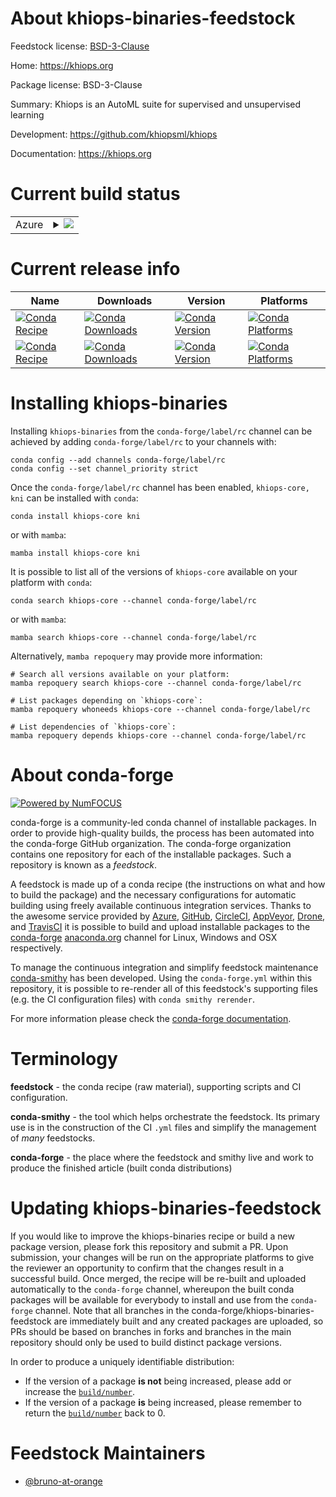 About khiops-binaries-feedstock
===============================

Feedstock license: [BSD-3-Clause](https://github.com/conda-forge/khiops-binaries-feedstock/blob/main/LICENSE.txt)

Home: https://khiops.org

Package license: BSD-3-Clause

Summary: Khiops is an AutoML suite for supervised and unsupervised learning

Development: https://github.com/khiopsml/khiops

Documentation: https://khiops.org

Current build status
====================


<table>
    
  <tr>
    <td>Azure</td>
    <td>
      <details>
        <summary>
          <a href="https://dev.azure.com/conda-forge/feedstock-builds/_build/latest?definitionId=25210&branchName=main">
            <img src="https://dev.azure.com/conda-forge/feedstock-builds/_apis/build/status/khiops-binaries-feedstock?branchName=main">
          </a>
        </summary>
        <table>
          <thead><tr><th>Variant</th><th>Status</th></tr></thead>
          <tbody><tr>
              <td>linux_64</td>
              <td>
                <a href="https://dev.azure.com/conda-forge/feedstock-builds/_build/latest?definitionId=25210&branchName=main">
                  <img src="https://dev.azure.com/conda-forge/feedstock-builds/_apis/build/status/khiops-binaries-feedstock?branchName=main&jobName=linux&configuration=linux%20linux_64_" alt="variant">
                </a>
              </td>
            </tr><tr>
              <td>osx_64</td>
              <td>
                <a href="https://dev.azure.com/conda-forge/feedstock-builds/_build/latest?definitionId=25210&branchName=main">
                  <img src="https://dev.azure.com/conda-forge/feedstock-builds/_apis/build/status/khiops-binaries-feedstock?branchName=main&jobName=osx&configuration=osx%20osx_64_" alt="variant">
                </a>
              </td>
            </tr><tr>
              <td>osx_arm64</td>
              <td>
                <a href="https://dev.azure.com/conda-forge/feedstock-builds/_build/latest?definitionId=25210&branchName=main">
                  <img src="https://dev.azure.com/conda-forge/feedstock-builds/_apis/build/status/khiops-binaries-feedstock?branchName=main&jobName=osx&configuration=osx%20osx_arm64_" alt="variant">
                </a>
              </td>
            </tr><tr>
              <td>win_64</td>
              <td>
                <a href="https://dev.azure.com/conda-forge/feedstock-builds/_build/latest?definitionId=25210&branchName=main">
                  <img src="https://dev.azure.com/conda-forge/feedstock-builds/_apis/build/status/khiops-binaries-feedstock?branchName=main&jobName=win&configuration=win%20win_64_" alt="variant">
                </a>
              </td>
            </tr>
          </tbody>
        </table>
      </details>
    </td>
  </tr>
</table>

Current release info
====================

| Name | Downloads | Version | Platforms |
| --- | --- | --- | --- |
| [![Conda Recipe](https://img.shields.io/badge/recipe-khiops--core-green.svg)](https://anaconda.org/conda-forge/khiops-core) | [![Conda Downloads](https://img.shields.io/conda/dn/conda-forge/khiops-core.svg)](https://anaconda.org/conda-forge/khiops-core) | [![Conda Version](https://img.shields.io/conda/vn/conda-forge/khiops-core.svg)](https://anaconda.org/conda-forge/khiops-core) | [![Conda Platforms](https://img.shields.io/conda/pn/conda-forge/khiops-core.svg)](https://anaconda.org/conda-forge/khiops-core) |
| [![Conda Recipe](https://img.shields.io/badge/recipe-kni-green.svg)](https://anaconda.org/conda-forge/kni) | [![Conda Downloads](https://img.shields.io/conda/dn/conda-forge/kni.svg)](https://anaconda.org/conda-forge/kni) | [![Conda Version](https://img.shields.io/conda/vn/conda-forge/kni.svg)](https://anaconda.org/conda-forge/kni) | [![Conda Platforms](https://img.shields.io/conda/pn/conda-forge/kni.svg)](https://anaconda.org/conda-forge/kni) |

Installing khiops-binaries
==========================

Installing `khiops-binaries` from the `conda-forge/label/rc` channel can be achieved by adding `conda-forge/label/rc` to your channels with:

```
conda config --add channels conda-forge/label/rc
conda config --set channel_priority strict
```

Once the `conda-forge/label/rc` channel has been enabled, `khiops-core, kni` can be installed with `conda`:

```
conda install khiops-core kni
```

or with `mamba`:

```
mamba install khiops-core kni
```

It is possible to list all of the versions of `khiops-core` available on your platform with `conda`:

```
conda search khiops-core --channel conda-forge/label/rc
```

or with `mamba`:

```
mamba search khiops-core --channel conda-forge/label/rc
```

Alternatively, `mamba repoquery` may provide more information:

```
# Search all versions available on your platform:
mamba repoquery search khiops-core --channel conda-forge/label/rc

# List packages depending on `khiops-core`:
mamba repoquery whoneeds khiops-core --channel conda-forge/label/rc

# List dependencies of `khiops-core`:
mamba repoquery depends khiops-core --channel conda-forge/label/rc
```


About conda-forge
=================

[![Powered by
NumFOCUS](https://img.shields.io/badge/powered%20by-NumFOCUS-orange.svg?style=flat&colorA=E1523D&colorB=007D8A)](https://numfocus.org)

conda-forge is a community-led conda channel of installable packages.
In order to provide high-quality builds, the process has been automated into the
conda-forge GitHub organization. The conda-forge organization contains one repository
for each of the installable packages. Such a repository is known as a *feedstock*.

A feedstock is made up of a conda recipe (the instructions on what and how to build
the package) and the necessary configurations for automatic building using freely
available continuous integration services. Thanks to the awesome service provided by
[Azure](https://azure.microsoft.com/en-us/services/devops/), [GitHub](https://github.com/),
[CircleCI](https://circleci.com/), [AppVeyor](https://www.appveyor.com/),
[Drone](https://cloud.drone.io/welcome), and [TravisCI](https://travis-ci.com/)
it is possible to build and upload installable packages to the
[conda-forge](https://anaconda.org/conda-forge) [anaconda.org](https://anaconda.org/)
channel for Linux, Windows and OSX respectively.

To manage the continuous integration and simplify feedstock maintenance
[conda-smithy](https://github.com/conda-forge/conda-smithy) has been developed.
Using the ``conda-forge.yml`` within this repository, it is possible to re-render all of
this feedstock's supporting files (e.g. the CI configuration files) with ``conda smithy rerender``.

For more information please check the [conda-forge documentation](https://conda-forge.org/docs/).

Terminology
===========

**feedstock** - the conda recipe (raw material), supporting scripts and CI configuration.

**conda-smithy** - the tool which helps orchestrate the feedstock.
                   Its primary use is in the construction of the CI ``.yml`` files
                   and simplify the management of *many* feedstocks.

**conda-forge** - the place where the feedstock and smithy live and work to
                  produce the finished article (built conda distributions)


Updating khiops-binaries-feedstock
==================================

If you would like to improve the khiops-binaries recipe or build a new
package version, please fork this repository and submit a PR. Upon submission,
your changes will be run on the appropriate platforms to give the reviewer an
opportunity to confirm that the changes result in a successful build. Once
merged, the recipe will be re-built and uploaded automatically to the
`conda-forge` channel, whereupon the built conda packages will be available for
everybody to install and use from the `conda-forge` channel.
Note that all branches in the conda-forge/khiops-binaries-feedstock are
immediately built and any created packages are uploaded, so PRs should be based
on branches in forks and branches in the main repository should only be used to
build distinct package versions.

In order to produce a uniquely identifiable distribution:
 * If the version of a package **is not** being increased, please add or increase
   the [``build/number``](https://docs.conda.io/projects/conda-build/en/latest/resources/define-metadata.html#build-number-and-string).
 * If the version of a package **is** being increased, please remember to return
   the [``build/number``](https://docs.conda.io/projects/conda-build/en/latest/resources/define-metadata.html#build-number-and-string)
   back to 0.

Feedstock Maintainers
=====================

* [@bruno-at-orange](https://github.com/bruno-at-orange/)

